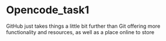 # Opencode_task1
  GitHub just takes things a little bit further than Git  offering more functionality and resources, as well as a place online to store
